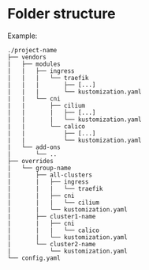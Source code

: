 # Folder structure

Example:

    ./project-name
    ├── vendors
    |   ├── modules
    |   |   ├── ingress
    |   |   |   └── traefik
    |   |   |       ├── [...]
    |   |   |       └── kustomization.yaml
    |   |   └── cni
    |   |       ├── cilium
    |   |       |   ├── [...]
    |   |       |   └── kustomization.yaml
    |   |       └── calico
    |   |           ├── [...]
    |   |           └── kustomization.yaml
    |   └── add-ons
    |       └── ..
    ├── overrides
    |   └── group-name
    |       ├── all-clusters
    |       |   ├── ingress
    |       |   |   └── traefik
    |       |   ├── cni
    |       |   |   └── cilium
    |       |   └── kustomization.yaml
    |       ├── cluster1-name
    |       |   ├── cni
    |       |   |   └── calico
    |       |   └── kustomization.yaml    
    |       └── cluster2-name
    |           └── kustomization.yaml 
    └── config.yaml
